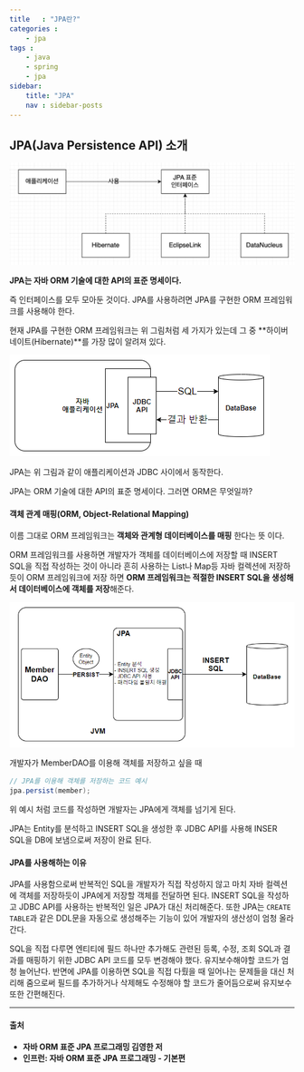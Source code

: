 ```yaml
---
title   : "JPA란?"
categories : 
    - jpa
tags : 
    - java
    - spring
    - jpa
sidebar:
    title: "JPA"
    nav : sidebar-posts
---  
```


## JPA(Java Persistence API) 소개  

![hibernate](/assets/img/JPA/hibernate.png)  

**JPA는 자바 ORM 기술에 대한 API의 표준 명세이다.**  

즉 인터페이스를 모두 모아둔 것이다. JPA를 사용하려면 JPA를 구현한 ORM 프레임워크를 사용해야 한다.  

현재 JPA를 구현한 ORM 프레임워크는 위 그림처럼 세 가지가 있는데 그 중 **하이버네이트(Hibernate)**를 가장 많이 알려져 있다.  

![jpa](/assets/img/JPA/jpa.png)  

JPA는 위 그림과 같이 애플리케이션과 JDBC 사이에서 동작한다.  

JPA는 ORM 기술에 대한 API의 표준 명세이다. 그러면 ORM은 무엇일까?  

#### 객체 관계 매핑(ORM, Object-Relational Mapping)  

이름 그대로 ORM 프레임워크는 **객체와 관계형 데이터베이스를 매핑** 한다는 뜻 이다.  

ORM 프레임워크를 사용하면 개발자가 객체를 데이터베이스에 저장할 때 INSERT SQL을 직접 작성하는 것이 
아니라 흔히 사용하는 List나 Map등 자바 컬렉션에 저장하듯이 ORM 프레임워크에 저장 하면 **ORM 프레임워크는 적절한 INSERT SQL을 생성해서 데이터베이스에 객체를 저장**해준다.  

![persist](/assets/img/JPA/persist.png)  

개발자가 MemberDAO를 이용해 객체를 저장하고 싶을 때  

```java
// JPA를 이용해 객체를 저장하는 코드 예시
jpa.persist(member);
```  

위 예시 처럼 코드를 작성하면 개발자는 JPA에게 객체를 넘기게 된다.  

JPA는 Entity를 분석하고 INSERT SQL을 생성한 후 JDBC API를 사용해 INSER SQL을 DB에 보냄으로써 저장이 완료 된다.  


#### JPA를 사용해하는 이유  

JPA를 사용함으로써 반복적인 SQL을 개발자가 직접 작성하지 않고 마치 자바 컬렉션에 객체를 저장하듯이 JPA에게 저장할 객체를 전달하면 된다. INSERT SQL을 작성하고 JDBC API를 사용하는 반복적인 일은 JPA가 대신 처리해준다. 또한 JPA는 `CREATE TABLE`과 같은 DDL문을 자동으로 생성해주는 기능이 있어 개발자의 생산성이 엄청 올라간다.  

SQL을 직접 다루면 엔티티에 필드 하나만 추가해도 관련된 등록, 수정, 조회 SQL과 결과를 매핑하기 위한 JDBC API 코드를 모두 변경해야 했다. 유지보수해야할 코드가 엄청 늘어난다. 반면에 JPA를 이용하면 SQL을 직접 다뤘을 때 일어나는 문제들을 대신 처리해 줌으로써 필드를 추가하거나 삭제해도 수정해야 할 코드가 줄어듬으로써 유지보수또한 간편해진다.  

---  

#### 출처  
- **자바 ORM 표준 JPA 프로그래밍 김영한 저**  
- **인프런: 자바 ORM 표준 JPA 프로그래밍 - 기본편**  

